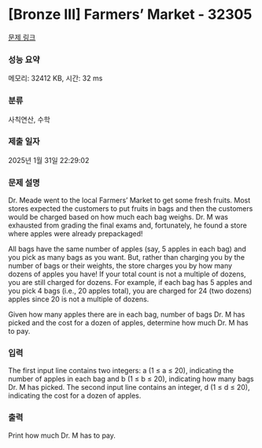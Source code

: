# [Bronze III] Farmers’ Market - 32305 

[문제 링크](https://www.acmicpc.net/problem/32305) 

### 성능 요약

메모리: 32412 KB, 시간: 32 ms

### 분류

사칙연산, 수학

### 제출 일자

2025년 1월 31일 22:29:02

### 문제 설명

<p>Dr. Meade went to the local Farmers’ Market to get some fresh fruits. Most stores expected the customers to put fruits in bags and then the customers would be charged based on how much each bag weighs. Dr. M was exhausted from grading the final exams and, fortunately, he found a store where apples were already prepackaged!</p>

<p>All bags have the same number of apples (say, 5 apples in each bag) and you pick as many bags as you want. But, rather than charging you by the number of bags or their weights, the store charges you by how many dozens of apples you have! If your total count is not a multiple of dozens, you are still charged for dozens. For example, if each bag has 5 apples and you pick 4 bags (i.e., 20 apples total), you are charged for 24 (two dozens) apples since 20 is not a multiple of dozens.</p>

<p>Given how many apples there are in each bag, number of bags Dr. M has picked and the cost for a dozen of apples, determine how much Dr. M has to pay.</p>

### 입력 

 <p>The first input line contains two integers: a (1 ≤ a ≤ 20), indicating the number of apples in each bag and b (1 ≤ b ≤ 20), indicating how many bags Dr. M has picked. The second input line contains an integer, d (1 ≤ d ≤ 20), indicating the cost for a dozen of apples.</p>

### 출력 

 <p>Print how much Dr. M has to pay.</p>


